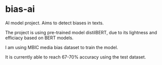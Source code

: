 # bias-ai
AI model project. Aims to detect biases in texts.

The project is using pre-trained model distilBERT, due to its lightness and efficiacy based on BERT models.

I am using MBIC media bias dataset to train the model.

It is currently able to reach 67-70% accuracy using the test dataset.
